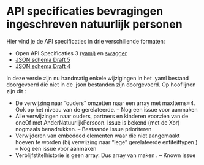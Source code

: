 # API specificaties bevragingen ingeschreven natuurlijk personen
Hier vind je de API specificaties in drie verschillende formaten:
* Open API Specificaties 3 [(yaml)](https://github.com/VNG-Realisatie/Bevragingen-ingeschreven-personen/blob/master/api-specificatie/BRPB1.0.yaml) en [swagger](https://petstore.swagger.io/?url=https://raw.githubusercontent.com/VNG-Realisatie/Bevragingen-ingeschreven-personen/master/api-specificatie/openapi.yaml#/ingeschrevennatuurlijkpersonen/ingeschrevennatuurlijkpersonen)
* [JSON schema Draft 5](https://github.com/VNG-Realisatie/Bevragingen-ingeschreven-personen/blob/master/api-specificatie/BRPB1.0.json)
* [JSON schema Draft 4 ](https://github.com/VNG-Realisatie/Bevragingen-ingeschreven-personen/blob/master/api-specificatie/BRPB1.0-2.0.json)


In deze versie zijn nu handmatig enkele wijzigingen in het .yaml bestand doorgevoerd die niet in de .json bestanden zijn doorgevoerd. 
Op hooflijnen zijn dit :
* De verwijzing naar “ouders” omzetten naar een array met maxItems=4. Ook op het niveau van de gerelateerde. – Nog een issue voor aanmaken
* Alle verwijzingen naar ouders, partners en kinderen voorzien van de oneOf met AnderNatuurlijkPersoon. Issue is bekend (met de Xor) nogmaals benadrukken.  – Bestaande Issue prioriteren
* Verwijderen van embedded elementen waar die niet aangemaakt hoeven te worden (bij verwijzing naar “lege” gerelateerde entiteittypen ) – Nog een issue voor aanmaken
* Verblijfstitelhistorie is geen array. Dus array van maken . – Known issue


